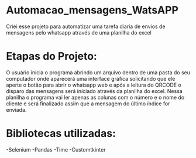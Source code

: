 # Automacao_mensagens_WatsAPP
Criei esse projeto para automatizar uma tarefa diaria de envios de mensagens pelo whatsapp através de uma planilha do excel

# Etapas do Projeto:
O usuário inícia o programa abrindo um arquivo dentro de uma pasta do seu computador onde aparecerá uma interface gráfica solicitando que ele aperte o botão para abrir o whatsapp web e após a leitura do QRCODE o disparo das mensagens será iníciado através da planilha do excel. Nessa planilha o programa vai ler apenas as colunas com o número e o nome do cliente e será finalizado assim que a mensagem do último índice for enviada.

# Bibliotecas utilizadas:
-Selenium
-Pandas
-Time
-Customtkinter
